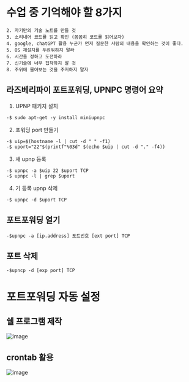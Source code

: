 수업 중 기억해야 할 8가지
=======
```1. 자료를 먼저 읽고 실습할 것
2. 자기만의 기술 노트를 만들 것
3. 소리내어 코드를 읽고 확인 (꼼꼼히 코드를 읽어보자)
4. google, chatGPT 활용 누군가 먼저 질문한 사람의 내용을 확인하는 것이 좋다.
5. OS 재설치를 두려워하지 말라
6. 시간을 정하고 도전하라
7. 신기술에 너무 집착하지 말 것
8. 주위에 물어보는 것을 주저하지 말자
```

라즈베리파이 포트포워딩, UPNPC 명령어 요약
----

1. UPNP 패키지 설치
```
-$ sudo apt-get -y install miniupnpc
```
2. 포워딩 port 만들기
```
-$ uip=$(hostname -l | cut -d " " -f1)
-$ uport="22"$(printf"%03d" $(echo $uip | cut -d "." -f4))
```
3. 새 upnp 등록        
```
-$ upnpc -a $uip 22 $uport TCP
-$ upnpc -l | grep $uport
```
4. 기 등록 upnp 삭제
```
-$ upnpc -d $uport TCP
```

포트포워딩 열기
---- 
```
-$upnpc -a [ip.address] 포트번호 [ext port] TCP       
```
포트 삭제
-----
```
-$upncp -d [exp port] TCP
```
포트포워딩 자동 설정
=====
쉘 프로그램 제작
-----
![image](https://user-images.githubusercontent.com/50188317/224911096-79f6afc6-60cc-4dea-83b3-6f800a9ce419.png)

crontab 활용
----
![image](https://user-images.githubusercontent.com/50188317/224911555-ea19225d-4599-4fd4-8653-25a259a64a60.png)
